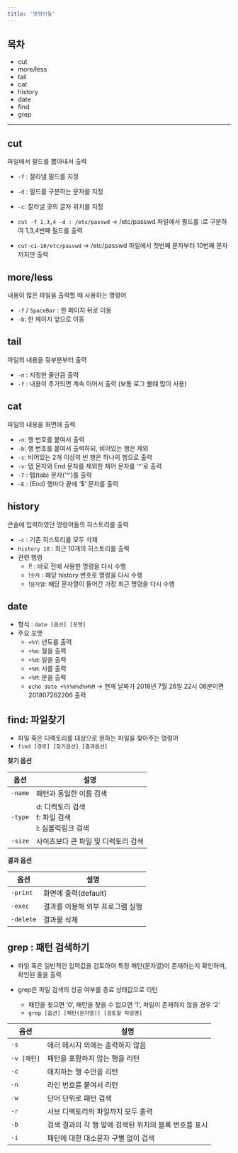 ```yaml
---
title: '명령어들'
---
```


## 목차
- cut
- more/less
- tail
- cat
- history
- date
- find
- grep

---

## cut

파일에서 필드를 뽑아내서 출력 

- `-f` : 잘라낼 필드를 지정
- `-d` : 필드를 구분하는 문자를 지정
- `-c`: 잘라낼 곳의 글자 위치를 지정

- `cut -f 1,3,4 -d : /etc/passwd` → /etc/passwd 파일에서 필드를 :로 구분하여 1,3,4번째 필드를 출력
- `cut-c1-10/etc/passwd` → /etc/passwd 파일에서 첫번째 문자부터 10번째 문자 까지만 출력

## more/less

내용이 많은 파일을 출력할 때 사용하는 명령어

- `-f` / `SpaceBar` : 한 페이지 뒤로 이동
- `-b`: 한 페이지 앞으로 이동

## tail

파일의 내용을 뒷부분부터 출력

- `-n` : 지정한 줄만큼 출력
- `-f` : 내용이 추가되면 계속 이어서 출력 (보통 로그 볼떄 많이 사용)

## cat

파일의 내용을 화면에 출력
- `-n`: 행 번호를 붙여서 출력
- `-b`: 행 번호를 붙여서 출력하되, 비어있는 행은 제외
- `-s`: 비어있는 2개 이상의 빈 행은 하나의 행으로 출력
- `-v`: 탭 문자와 End 문자를 제외한 제어 문자를 ‘^’로 출력
- `-T` : 탭(tab) 문자(‘^’)를 출력
- `-E` : (End) 행마다 끝에 ‘$’ 문자를 출력
  
## history

콘솔에 입력하였던 명령어들의 히스토리를 출력

- `-c` : 기존 히스토리를 모두 삭제
- `history 10` : 최근 10개의 히스토리를 출력
- 관련 명령
  - !! : 바로 전에 사용한 명령을 다시 수행
  - !`숫자` : 해당 history 번호로 명령을 다시 수행
  - !`문자열`: 해당 문자열이 들어간 가장 최근 명령을 다시 수행
  
## date

- 형식 : `date [옵션] [포맷]`
- 주요 포맷
  - `+%Y`: 년도를 출력
  - `+%m`: 월을 출력
  - `+%d`: 일을 출력
  - `+%H`: 시를 출력
  - `+%M`: 분을 출력
  - `echo date +%Y%m%d%H%M` → 현재 날짜가 2018년 7월 26일 22시 06분이면 201807262206 출력

## find: 파일찾기

- 파일 혹은 디렉토리를 대상으로 원하는 파일을 찾아주는 명령어
- `find [경로] [찾기옵션] [결과옵션]`
  
**찾기 옵션**

|옵션|설명|
|-|-|
|`-name`|패턴과 동일한 이름 검색|
|`-type`|d: 디렉토리 검색<br>f: 파일 검색<br>l: 심볼릭링크 검색|
|`-size`|사이즈보다 큰 파일 및 디렉토리 검색|

**결과 옵션**

|옵션|설명|
|-|-|
|`-print`|화면에 출력(default)|
|`-exec`|결과를 이용해 외부 프로그램 실행|
|`-delete`|결과물 삭제|

## grep : 패턴 검색하기

- 파일 혹은 일반적인 입력값을 검토하여 특정 패턴(문자열)이 존재하는지 확인하며, 확인된 줄을 출력

- grep은 파일 검색의 성공 여부를 종료 상태값으로 리턴
    - 패턴을 찾으면 ‘0‘, 패턴을 찾을 수 없으면 ‘1‘, 파일이 존재하지 않을 경우 ‘2‘
    - `grep [옵션] [패턴(문자열)] [검토할 파일명] `

|옵션|설명|
|-|-|
|`-s`|에러 메시지 외에는 출력하지 않음|
|`-v [패턴]`|패턴을 포함하지 않는 행을 리턴|
|`-c`|매치하는 행 수만을 리턴|
|`-n`|라인 번호를 붙여서 리턴|
|`-w`|단어 단위로 패턴 검색|
|`-r`|서브 디렉토리의 파일까지 모두 출력|
|`-b`|검색 결과의 각 행 앞에 검색된 위치의 블록 번호를 표시|
|`-i`|패턴에 대한 대소문자 구별 없이 검색|